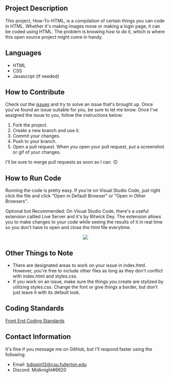 ## Project Description
This project, How-To-HTML, is a compilation of certain things you can code in HTML. Whether it's making images move or making a login page, it can be coded using HTML. The problem is knowing how to do it, which is where this open source project might come in handy.

## Languages
* HTML
* CSS
* Javascript (if needed)

## How to Contribute
Check out the [issues](https://github.com/Midknightsnack/how-to-html/issues) and try to solve an issue that's brought up. Once you've found an issue suitable for you, be sure to let me know. Once I've assigned the issue to you, follow the instructions below:

1. Fork the project.
2. Create a new branch and use it. 
3. Commit your changes.
4. Push to your branch.
5. Open a pull request. When you open your pull request, put a screenshot or gif of your changes.

I'll be sure to merge pull requests as soon as I can. 🙃

## How to Run Code
Running the code is pretty easy. If you're on Visual Studio Code, just right click the file and click "Open in Default Browser" or "Open in Other Browsers". 

Optional but Recommended: On Visual Studio Code, there's a useful extension callled Live Server and it's by Ritwick Dey. The extension allows you to make changes to your code while seeing the results of it in real time so you don't have to open and close the html file everytime. 

<p align="center">
  <img src=https://user-images.githubusercontent.com/42824199/165184497-66f17e3c-75cb-45fc-8e8d-fbd40f3cf1b8.png>
</p>

## Other Things to Note
* There are designated areas to work on your issue in index.html. However, you're free to include other files as long as they don't conflict with index.html and styles.css.
* If you work on an issue, make sure the things you create are stylized by utilizing styles.css. Change the font or give things a border, but don't just leave it with its default look.

## Coding Standards
[Front End Coding Standards](https://github.com/bendc/frontend-guidelines)

## Contact Information
It's fine if you message me on GitHub, but I'll respond faster using the following:
* Email: bdippin12@csu.fullerton.edu
* Discord: Midknight#6920
